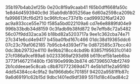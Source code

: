 35b197b4ab2ef25b
0e20c8f9a9caab41
f65b0dff668fa50c
1e8d4d4593940c9d
35ab9db1805256ae
6d60a2598ca209b2
fa998613fcf6d2f3
bc96fcfcec737d1b
cad99932f6af2420
ac9a933cce55e710
f585a5bd022109a6
cd7e6e8889fd04e9
996b33bdb34d8159
0c3fadb9b38fd872
9e7effb8c72a5482
56c07f9dd32aca36
b18bd82a5203717a
9ee1c362cba74e71
27c341e6cd4e9417
b45ba0fbd167c466
01dc38d19365ddc6
07c23c79af062185
7b95cb4d393ef71e
0d872585c37bcc40
0dc3bb29732e4110
8e9bb218cc4cbd9b
83857f95631c0140
27cf086a9cef89a6
b0233369af293d98
b619cef5b1aeb6ba
3773f1467211480b
f36190e999b3b874
d67396507dbf2749
2b1cddeeae5c8cab
c8b870772369d471
4e5b1d11e2a95f80
4dd54384cc4c9fa2
9a1966db6c70185f
94202a9581ffb87c
9a6d69191c62b15d
9dbc1401ed9df389
5511d18c40ad84c2

